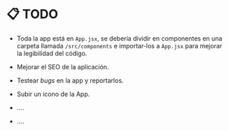 # 📋 TODO

- Toda la app está en `App.jsx`, se debería dividir en componentes en una carpeta llamada `/src/components` e importar-los a `App.jsx` para mejorar la legibilidad del código.

- Mejorar el SEO de la aplicación.

- Testear *bugs* en la app y reportarlos.

- Subir un icono de la App.

- ....

- ....